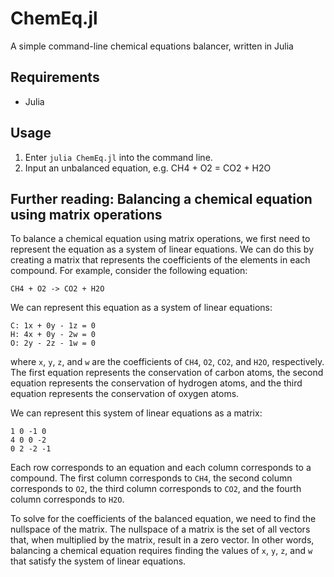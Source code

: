 # ChemEq.jl
A simple command-line chemical equations balancer, written in Julia
## Requirements
- Julia
## Usage
1. Enter `julia ChemEq.jl` into the command line.
2. Input an unbalanced equation, e.g. CH4 + O2 = CO2 + H2O
## Further reading: Balancing a chemical equation using matrix operations
To balance a chemical equation using matrix operations, we first need to represent the equation as a system of linear equations. 
We can do this by creating a matrix that represents the coefficients of the elements in each compound. 
For example, consider the following equation: 

`CH4 + O2 -> CO2 + H2O`

We can represent this equation as a system of linear equations:

```
C: 1x + 0y - 1z = 0
H: 4x + 0y - 2w = 0
O: 2y - 2z - 1w = 0
```

where `x`, `y`, `z`, and `w` are the coefficients of `CH4`, `O2`, `CO2`, and `H2O`, respectively. 
The first equation represents the conservation of carbon atoms, 
the second equation represents the conservation of hydrogen atoms, 
and the third equation represents the conservation of oxygen atoms.

We can represent this system of linear equations as a matrix:

```
1 0 -1 0
4 0 0 -2
0 2 -2 -1
```

Each row corresponds to an equation and each column corresponds to a compound. 
The first column corresponds to `CH4`, the second column corresponds to `O2`, 
the third column corresponds to `CO2`, and the fourth column corresponds to `H2O`.

To solve for the coefficients of the balanced equation, we need to find the nullspace of the matrix. 
The nullspace of a matrix is the set of all vectors that, when multiplied by the matrix, result in a zero vector. 
In other words, balancing a chemical equation requires finding the values of `x`, `y`, `z`, and `w` that satisfy the system of linear equations.
